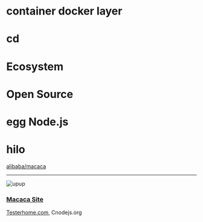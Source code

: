 
# container docker layer

# cd

# Ecosystem

# Open Source

# egg Node.js

# hilo

[alibaba/macaca](https://github.com/alibaba/macaca)

- - -

![upup](http://ww4.sinaimg.cn/large/6d308bd9jw1f2lw0aduawj20nm08rmyy.jpg)

### [Macaca Site](https://macacajs.github.io/macaca)

[Testerhome.com](https://testerhome.com/topics/node68), Cnodejs.org
